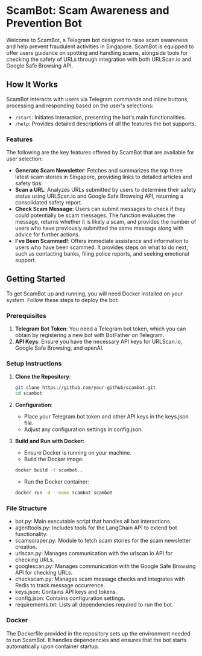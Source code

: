 # ScamBot: Scam Awareness and Prevention Bot

Welcome to ScamBot, a Telegram bot designed to raise scam awareness and help prevent fraudulent activities in Singapore. ScamBot is equipped to offer users guidance on spotting and handling scams, alongside tools for checking the safety of URLs through integration with both URLScan.io and Google Safe Browsing API.

## How It Works

ScamBot interacts with users via Telegram commands and inline buttons, processing and responding based on the user's selections:

- `/start`: Initiates interaction, presenting the bot's main functionalities.
- `/help`: Provides detailed descriptions of all the features the bot supports.

### Features

The following are the key features offered by ScamBot that are available for user selection:

- **Generate Scam Newsletter**: Fetches and summarizes the top three latest scam stories in Singapore, providing links to detailed articles and safety tips.
- **Scan a URL**: Analyzes URLs submitted by users to determine their safety status using URLScan.io and Google Safe Browsing API, returning a consolidated safety report.
- **Check Scam Message**: Users can submit messages to check if they could potentially be scam messages. The function evaluates the message, returns whether it is likely a scam, and provides the number of users who have previously submitted the same message along with advice for further actions.
- **I've Been Scammed!**: Offers immediate assistance and information to users who have been scammed. It provides steps on what to do next, such as contacting banks, filing police reports, and seeking emotional support.

## Getting Started

To get ScamBot up and running, you will need Docker installed on your system. Follow these steps to deploy the bot:

### Prerequisites

1. **Telegram Bot Token**: You need a Telegram bot token, which you can obtain by registering a new bot with BotFather on Telegram.
2. **API Keys**: Ensure you have the necessary API keys for URLScan.io, Google Safe Browsing, and openAI.

### Setup Instructions

1. **Clone the Repository**:

    ```bash
    git clone https://github.com/your-github/scambot.git
    cd scambot
    ```

2. **Configuration**:
    - Place your Telegram bot token and other API keys in the keys.json file.
    - Adjust any configuration settings in config.json.

3. **Build and Run with Docker:**
    - Ensure Docker is running on your machine.
    - Build the Docker image:

    ```bash
    docker build -t scambot .
    ```

    - Run the Docker container:
      
    ```bash
    docker run -d --name scambot scambot 
    ```
   
    

### File Structure

- bot.py: Main executable script that handles all bot interactions.
- agenttools.py: Includes tools for the LangChain API to extend bot functionality.
- scamscraper.py: Module to fetch scam stories for the scam newsletter creation.
- urlscan.py: Manages communication with the urlscan.io API for checking URLs.
- googlescan.py: Manages communication with the Google Safe Browsing API for checking URLs.
- checkscam.py: Manages scam message checks and integrates with Redis to track message occurrence.
- keys.json: Contains API keys and tokens.
- config.json: Contains configuration settings.
- requirements.txt: Lists all dependencies required to run the bot.

### Docker

The Dockerfile provided in the repository sets up the environment needed to run ScamBot. It handles dependencies and ensures that the bot starts automatically upon container startup.
